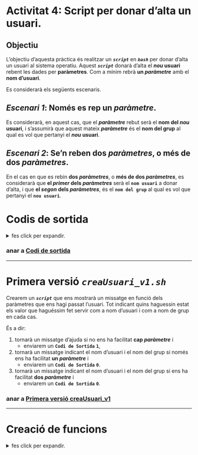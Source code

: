 # Activitat 4: Script per donar d’alta un usuari.
## Objectiu
L’objectiu d’aquesta pràctica és realitzar un ***```script```*** en ***```bash```*** per donar d’alta un usuari al sistema operatiu. Aquest ***```script```*** donarà d’alta el ***nou* usuari** rebent les dades per **paràmetres**. Com a mínim rebrà **un *paràmetre*** amb el **nom d’usuari**.

Es considerarà els següents escenaris.
## ***Escenari 1***: Només es rep **un *paràmetre***.
Es considerarà, en aquest cas, que el ***paràmetre*** rebut serà el **nom del *nou* usuari**, i s’assumirà que aquest mateix ***paràmetre*** és el **nom del grup** al qual es vol que pertanyi el ***nou* usuari**.

## ***Escenari 2***: Se’n reben **dos *paràmetres***, o **més de dos *paràmetres***.
En el cas en que es rebin **dos *paràmetres***, o **més de dos *paràmetres***, es considerarà que **el *primer* dels *paràmetres*** serà el **```nom usuari```** a donar d’alta, i que **el *segon* dels *paràmetres***, és el **```nom del grup```** al qual es vol que pertanyi el **```nou usuari```**.


# Codis de sortida

<details>
  <summary> fes click per expandir.</summary>
--------

En qualsevol dels casos, caldrà comprovar si el **nom del *nou* usuari** i el nom del grup rebut existeixen.

## Codi de Sortida => ***`0`***
En el cas en el que l’usuari ens faciliti tota la informació i no tinguem cap problema per donar d’alta l’usuari, cap ***paràmetre***, llavors mostrarem un missatge informant de que tot ha anat correctament.

I enviarem un **```Codi de Sortida```** amb un valor de ***```0```***.

## Codi de Sortida => ***`1`***
En el cas en el que l’usuari no ens faciliti **cap *paràmetre***, llavors mostrarem un missatge d’ajuda, indicant que cal que com a mínim ens faciliti **un *paràmetre***.

I enviarem un **```Codi de Sortida```** amb un valor d’***```1```***.

## Codi de Sortida => ***`2`***
En el cas en el que l’usuari ens faciliti com a **nom del *nou* usuari** el d’un usuari que ja existeix, llavors mostrarem un missatge d’error en que comunicarem que l’usuari ja existeix.

I enviarem un **```Codi de Sortida```** amb un valor de ***```2```***.

</details>

### anar a [Codi de sortida](teoria/codi-de-sortida)

--------

# Primera versió ***```creaUsuari_v1.sh```***

Crearem un ***```script```*** que ens mostrarà un missatge en funció dels paràmetres que ens hagi passat l’usuari. Tot indicant quins haguessin estat els valor que haguéssim fet servir com a nom d’usuari i com a nom de grup en cada cas.

És a dir:

1. tornarà un missatge d’ajuda si no ens ha facilitat **cap *paràmetre*** i
   * enviarem un **```Codi de Sortida```** **```1```**,
1. tornarà un missatge indicant el nom d’usuari i el nom del grup si només ens ha facilitat **un *paràmetre*** i
   * enviarem un **```Codi de Sortida```** **```0```**.
1. tornarà un missatge indicant el nom d’usuari i el nom del grup si ens ha facilitat **dos *paràmetre*** i
   * enviarem un **```Codi de Sortida```** **```0```**.



### anar a [Primera versió creaUsuari_v1](scripts/creaUsuari_v1)
--------



# Creació de funcions
<details>
  <summary> fes click per expandir.</summary>
  
## Creació de funcions

Com en gairebé qualsevol llenguatge de programació, podeu utilitzar funcions per agrupar trossos de codi d’una manera més lògica o practicar l’art diví de la recursió.

Declarar una funció només és qüestió d'escriure la funció ***`f_nomFuncio { codi }`***.

### Mostra de funció

Cridar a una funció és com cridar a un altre programa, només cal escriure el seu nom.

```bash
#!/bin/bash
# Nom:  f_creaFuncions.sh
  function f_acaba {
      exit
   }
           
   function f_hola {
      echo "Hola món!"
   }
           
   f_hola
   f_acaba
   echo "no surto mai!"
```

Mostra el fitxer [f_creaFuncions.sh](scripts/f_creaFuncions.sh)

De les línia **```2```** a la **```4```** es troba la funció **```f_acaba```**. I de la **```5```** a  la **```7```** la funció **```f_hola```**.

Si no esteu del tot segurs del que fa aquest ***```script```***, proveu-lo.

Tingueu en compte que NO cal declarar una funció en cap ordre específic.

En executar l'***```script```***, primer us n’adonareu: la funció s’anomena **```f_hola```**, en segon lloc la funció **```f_acaba```**, i el programa mai arriba a la línia **```10```**.

### Mostra de funció amb mostra de ***paràmetres***

```bash
#!/bin/bash
# Nom:  f_creaFunAmbParam.sh
  function f_acaba {
    exit
  }
           
  function f_mostra {
    echo $1 
  }
           
  f_mostra "Hola"
  f_mostra " món!"
  f_acaba
   echo "no surto mai!"
```
Mostra el fitxer [f_creaFunAmbParam.sh](scripts/f_creaFunAmbParam.sh)

Aquest ***```script```*** és gairebé idèntic a l’anterior. La diferència principal és el funcionament **```f_mostra```**. Aquesta funció imprimeix el primer argument que rep. Els arguments, dins de funccions, es tracten de la mateixa manera que els arguments que es proporcionen a un ***```script```***.


## Interfícies d'usuari

Ús de selecció per fer menús senzills
```bash
#!/bin/bash
# Nom:  f_interficiesUsuari.sh
OPTIONS="Hola Surt"
  select opt in $OPTIONS; do
    if [ "$opt" = "Surt" ]; then
      echo fet!
      exit
    elif [ "$opt" = "Hola" ]; then
      echo "Hola món!"
    else
      clear
      echo "Opció incorrete!"
    fi
  done
```
Mostra el fitxer [f_interficiesUsuari.sh](scripts/f_interficiesUsuari.sh)

Si executeu aquest ***```script```***, veureu que és un record del programador per als menús basats en text. Probablement notareu que és molt semblant a la construcció **```for```**, però fent un **```loop```** per cada "paraula" que troba en l'**```array```** **```$OPTIONS```**, i demana a l'usuari que ens faciliti l'opció escolida.

### Ús de la línia de comandes

```bash
#!/bin/bash
# Nom:  f_usLiniaComandes.sh
if [ -z "$1" ]; then 
  echo executant $0
  exit
fi
SRCD=$1
TGTD="/var/backups/"
OF=home-$(date +%Y%m%d).tgz

echo "SRCD= $SRCD"
echo "TGTD= $TGTD"
echo "OF=home-\$(date +%Y%m%d).tgz"
echo "OF= $OF"
# tar -cZf $TGTD$OF $SRCD
```
Mostra el fitxer [f_usLiniaComandes.sh](scripts/f_usLiniaComandes.sh)


Per veure que fa aquest ***```script```*** farem servir el ***```debugger```*** de ***``bash```***. ***```bash -x```***

```bash
joanpardo@daw1sisinfuf01:~/bin/pract4$ bash -x f_usLiniaComandes.sh
+ '[' -z '' ']'
+ echo executant f_usLiniaComandes.sh
executant f_usLiniaComandes.sh
+ exit
joanpardo@daw1sisinfuf01:~/bin/pract4$ bash -x f_usLiniaComandes.sh hola
+ '[' -z hola ']'
+ SRCD=hola
+ TGTD=/var/backups/
++ date +%Y%m%d
+ OF=home-20200518.tgz
+ echo 'SRCD= hola'
SRCD= hola
+ echo 'TGTD= /var/backups/'
TGTD= /var/backups/
+ echo 'OF=home-$(date +%Y%m%d).tgz'
OF=home-$(date +%Y%m%d).tgz
+ echo 'OF= home-20200518.tgz'
OF= home-20200518.tgz
```


get it from: https://tldp.org/HOWTO/Bash-Prog-Intro-HOWTO-9.html


</details>
